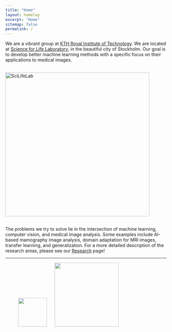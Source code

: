 ```yaml
---
title: "Home"
layout: homelay
excerpt: "Home"
sitemap: false
permalink: /
---
```


We are a vibrant group at [KTH Royal Institute of Technology](https://www.kth.se/en). We are located at [Science for Life Laboratory](https://www.scilifelab.se/), in the beautiful city of Stockholm. Our goal is to develop better machine learning methods with a specific focus on their applications to medical images.

<br>
<img src="images/homepic/slider/Moein_SciLifeLab.jpg" alt="SciLifeLab" width="450"/>
<br><br>

The problems we try to solve lie in the intersection of machine learning, computer vision, and medical image analysis. Some examples include AI-based mamography image analysis, domain adaptation for MRI images, transfer learning, and generalization. For a more detailed description of the research areas, please see our [Research](research) page!

---
<figure>
  <img src="{{ site.url }}{{ site.baseurl }}/images/logopic/KTH_Logotyp_RGB_2013.png" style="width: 90px; margin: 0px 20px 0px 0px">
  <img src="{{ site.url }}{{ site.baseurl }}/images/logopic/SciLifeLab_Logotype_Green_POS.jpg" style="width: 200px">
</figure>
